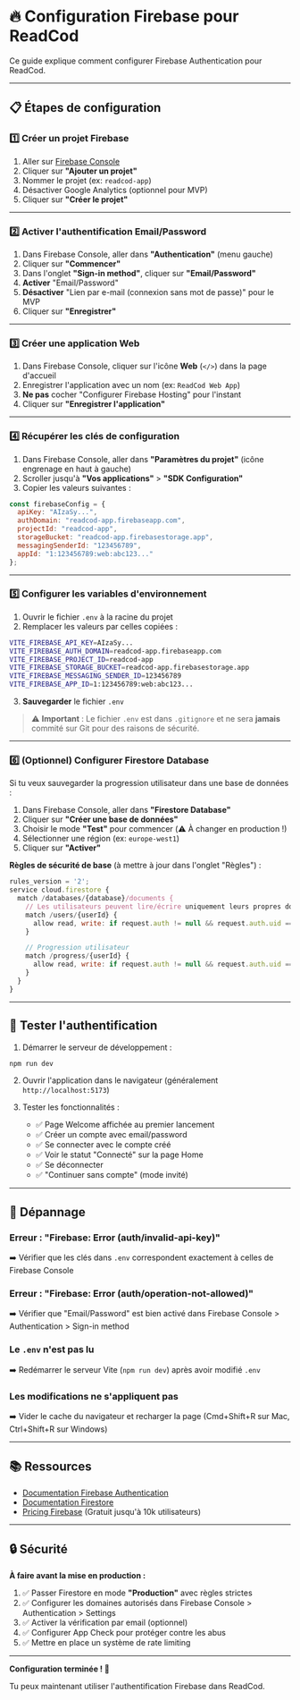 # 🔥 Configuration Firebase pour ReadCod

Ce guide explique comment configurer Firebase Authentication pour ReadCod.

---

## 📋 Étapes de configuration

### 1️⃣ Créer un projet Firebase

1. Aller sur [Firebase Console](https://console.firebase.google.com)
2. Cliquer sur **"Ajouter un projet"**
3. Nommer le projet (ex: `readcod-app`)
4. Désactiver Google Analytics (optionnel pour MVP)
5. Cliquer sur **"Créer le projet"**

---

### 2️⃣ Activer l'authentification Email/Password

1. Dans Firebase Console, aller dans **"Authentication"** (menu gauche)
2. Cliquer sur **"Commencer"**
3. Dans l'onglet **"Sign-in method"**, cliquer sur **"Email/Password"**
4. **Activer** "Email/Password"
5. **Désactiver** "Lien par e-mail (connexion sans mot de passe)" pour le MVP
6. Cliquer sur **"Enregistrer"**

---

### 3️⃣ Créer une application Web

1. Dans Firebase Console, cliquer sur l'icône **Web** (`</>`) dans la page d'accueil
2. Enregistrer l'application avec un nom (ex: `ReadCod Web App`)
3. **Ne pas** cocher "Configurer Firebase Hosting" pour l'instant
4. Cliquer sur **"Enregistrer l'application"**

---

### 4️⃣ Récupérer les clés de configuration

1. Dans Firebase Console, aller dans **"Paramètres du projet"** (icône engrenage en haut à gauche)
2. Scroller jusqu'à **"Vos applications"** > **"SDK Configuration"**
3. Copier les valeurs suivantes :

```javascript
const firebaseConfig = {
  apiKey: "AIzaSy...",
  authDomain: "readcod-app.firebaseapp.com",
  projectId: "readcod-app",
  storageBucket: "readcod-app.firebasestorage.app",
  messagingSenderId: "123456789",
  appId: "1:123456789:web:abc123..."
};
```

---

### 5️⃣ Configurer les variables d'environnement

1. Ouvrir le fichier `.env` à la racine du projet
2. Remplacer les valeurs par celles copiées :

```bash
VITE_FIREBASE_API_KEY=AIzaSy...
VITE_FIREBASE_AUTH_DOMAIN=readcod-app.firebaseapp.com
VITE_FIREBASE_PROJECT_ID=readcod-app
VITE_FIREBASE_STORAGE_BUCKET=readcod-app.firebasestorage.app
VITE_FIREBASE_MESSAGING_SENDER_ID=123456789
VITE_FIREBASE_APP_ID=1:123456789:web:abc123...
```

3. **Sauvegarder** le fichier `.env`

> ⚠️ **Important** : Le fichier `.env` est dans `.gitignore` et ne sera **jamais** commité sur Git pour des raisons de sécurité.

---

### 6️⃣ (Optionnel) Configurer Firestore Database

Si tu veux sauvegarder la progression utilisateur dans une base de données :

1. Dans Firebase Console, aller dans **"Firestore Database"**
2. Cliquer sur **"Créer une base de données"**
3. Choisir le mode **"Test"** pour commencer (⚠️ À changer en production !)
4. Sélectionner une région (ex: `europe-west1`)
5. Cliquer sur **"Activer"**

**Règles de sécurité de base** (à mettre à jour dans l'onglet "Règles") :

```javascript
rules_version = '2';
service cloud.firestore {
  match /databases/{database}/documents {
    // Les utilisateurs peuvent lire/écrire uniquement leurs propres données
    match /users/{userId} {
      allow read, write: if request.auth != null && request.auth.uid == userId;
    }

    // Progression utilisateur
    match /progress/{userId} {
      allow read, write: if request.auth != null && request.auth.uid == userId;
    }
  }
}
```

---

## 🚀 Tester l'authentification

1. Démarrer le serveur de développement :
```bash
npm run dev
```

2. Ouvrir l'application dans le navigateur (généralement `http://localhost:5173`)

3. Tester les fonctionnalités :
   - ✅ Page Welcome affichée au premier lancement
   - ✅ Créer un compte avec email/password
   - ✅ Se connecter avec le compte créé
   - ✅ Voir le statut "Connecté" sur la page Home
   - ✅ Se déconnecter
   - ✅ "Continuer sans compte" (mode invité)

---

## 🐛 Dépannage

### Erreur : "Firebase: Error (auth/invalid-api-key)"
➡️ Vérifier que les clés dans `.env` correspondent exactement à celles de Firebase Console

### Erreur : "Firebase: Error (auth/operation-not-allowed)"
➡️ Vérifier que "Email/Password" est bien activé dans Firebase Console > Authentication > Sign-in method

### Le `.env` n'est pas lu
➡️ Redémarrer le serveur Vite (`npm run dev`) après avoir modifié `.env`

### Les modifications ne s'appliquent pas
➡️ Vider le cache du navigateur et recharger la page (Cmd+Shift+R sur Mac, Ctrl+Shift+R sur Windows)

---

## 📚 Ressources

- [Documentation Firebase Authentication](https://firebase.google.com/docs/auth)
- [Documentation Firestore](https://firebase.google.com/docs/firestore)
- [Pricing Firebase](https://firebase.google.com/pricing) (Gratuit jusqu'à 10k utilisateurs)

---

## 🔒 Sécurité

**À faire avant la mise en production :**

1. ✅ Passer Firestore en mode **"Production"** avec règles strictes
2. ✅ Configurer les domaines autorisés dans Firebase Console > Authentication > Settings
3. ✅ Activer la vérification par email (optionnel)
4. ✅ Configurer App Check pour protéger contre les abus
5. ✅ Mettre en place un système de rate limiting

---

**Configuration terminée ! 🎉**

Tu peux maintenant utiliser l'authentification Firebase dans ReadCod.
